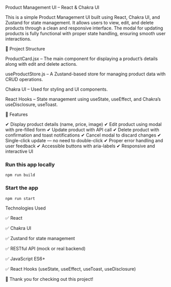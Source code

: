 Product Management UI – React & Chakra UI

This is a simple Product Management UI built using React, Chakra UI, and Zustand for state management. It allows users to view, edit, and delete products through a clean and responsive interface. The modal for updating products is fully functional with proper state handling, ensuring smooth user interactions.

📂 Project Structure

ProductCard.jsx – The main component for displaying a product’s details along with edit and delete actions.

useProductStore.js – A Zustand-based store for managing product data with CRUD operations.

Chakra UI – Used for styling and UI components.

React Hooks – State management using useState, useEffect, and Chakra’s useDisclosure, useToast.

🚀 Features

✔ Display product details (name, price, image)
✔ Edit product using modal with pre-filled form
✔ Update product with API call
✔ Delete product with confirmation and toast notifications
✔ Cancel modal to discard changes
✔ Single-click update — no need to double-click
✔ Proper error handling and user feedback
✔ Accessible buttons with aria-labels
✔ Responsive and interactive UI
### Run this app locally


```shell
npm run build
```

### Start the app

```shell
npm run start
```

Technologies Used

✅ React

✅ Chakra UI

✅ Zustand for state management

✅ RESTful API (mock or real backend)

✅ JavaScript ES6+

✅ React Hooks (useState, useEffect, useToast, useDisclosure)


🎉 Thank you for checking out this project!
